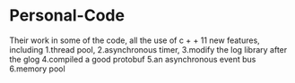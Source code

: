 # Personal-Code
Their work in some of the code, all the use of c + + 11 new features,
including 
1.thread pool, 
2.asynchronous timer, 
3.modify the log library after the glog
4.compiled a good protobuf
5.an asynchronous event bus
6.memory pool
